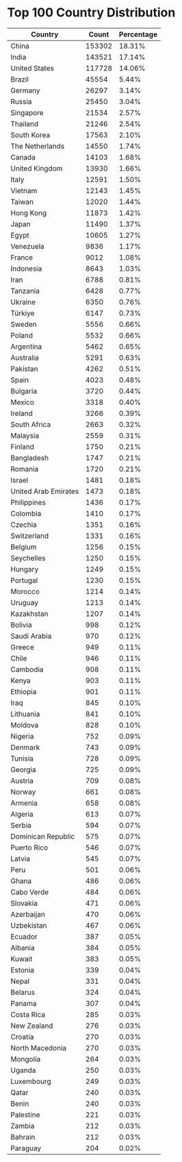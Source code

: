 # Top 100 Country Distribution
| Country | Count | Percentage |
|----|----|----|
| China | 153302 | 18.31% |
| India | 143521 | 17.14% |
| United States | 117728 | 14.06% |
| Brazil | 45554 | 5.44% |
| Germany | 26297 | 3.14% |
| Russia | 25450 | 3.04% |
| Singapore | 21534 | 2.57% |
| Thailand | 21246 | 2.54% |
| South Korea | 17563 | 2.10% |
| The Netherlands | 14550 | 1.74% |
| Canada | 14103 | 1.68% |
| United Kingdom | 13930 | 1.66% |
| Italy | 12591 | 1.50% |
| Vietnam | 12143 | 1.45% |
| Taiwan | 12020 | 1.44% |
| Hong Kong | 11873 | 1.42% |
| Japan | 11490 | 1.37% |
| Egypt | 10605 | 1.27% |
| Venezuela | 9836 | 1.17% |
| France | 9012 | 1.08% |
| Indonesia | 8643 | 1.03% |
| Iran | 6788 | 0.81% |
| Tanzania | 6428 | 0.77% |
| Ukraine | 6350 | 0.76% |
| Türkiye | 6147 | 0.73% |
| Sweden | 5556 | 0.66% |
| Poland | 5532 | 0.66% |
| Argentina | 5462 | 0.65% |
| Australia | 5291 | 0.63% |
| Pakistan | 4262 | 0.51% |
| Spain | 4023 | 0.48% |
| Bulgaria | 3720 | 0.44% |
| Mexico | 3318 | 0.40% |
| Ireland | 3266 | 0.39% |
| South Africa | 2663 | 0.32% |
| Malaysia | 2559 | 0.31% |
| Finland | 1750 | 0.21% |
| Bangladesh | 1747 | 0.21% |
| Romania | 1720 | 0.21% |
| Israel | 1481 | 0.18% |
| United Arab Emirates | 1473 | 0.18% |
| Philippines | 1436 | 0.17% |
| Colombia | 1410 | 0.17% |
| Czechia | 1351 | 0.16% |
| Switzerland | 1331 | 0.16% |
| Belgium | 1256 | 0.15% |
| Seychelles | 1250 | 0.15% |
| Hungary | 1249 | 0.15% |
| Portugal | 1230 | 0.15% |
| Morocco | 1214 | 0.14% |
| Uruguay | 1213 | 0.14% |
| Kazakhstan | 1207 | 0.14% |
| Bolivia | 998 | 0.12% |
| Saudi Arabia | 970 | 0.12% |
| Greece | 949 | 0.11% |
| Chile | 946 | 0.11% |
| Cambodia | 908 | 0.11% |
| Kenya | 903 | 0.11% |
| Ethiopia | 901 | 0.11% |
| Iraq | 845 | 0.10% |
| Lithuania | 841 | 0.10% |
| Moldova | 828 | 0.10% |
| Nigeria | 752 | 0.09% |
| Denmark | 743 | 0.09% |
| Tunisia | 728 | 0.09% |
| Georgia | 725 | 0.09% |
| Austria | 709 | 0.08% |
| Norway | 661 | 0.08% |
| Armenia | 658 | 0.08% |
| Algeria | 613 | 0.07% |
| Serbia | 594 | 0.07% |
| Dominican Republic | 575 | 0.07% |
| Puerto Rico | 546 | 0.07% |
| Latvia | 545 | 0.07% |
| Peru | 501 | 0.06% |
| Ghana | 486 | 0.06% |
| Cabo Verde | 484 | 0.06% |
| Slovakia | 471 | 0.06% |
| Azerbaijan | 470 | 0.06% |
| Uzbekistan | 467 | 0.06% |
| Ecuador | 387 | 0.05% |
| Albania | 384 | 0.05% |
| Kuwait | 383 | 0.05% |
| Estonia | 339 | 0.04% |
| Nepal | 331 | 0.04% |
| Belarus | 324 | 0.04% |
| Panama | 307 | 0.04% |
| Costa Rica | 285 | 0.03% |
| New Zealand | 276 | 0.03% |
| Croatia | 270 | 0.03% |
| North Macedonia | 270 | 0.03% |
| Mongolia | 264 | 0.03% |
| Uganda | 250 | 0.03% |
| Luxembourg | 249 | 0.03% |
| Qatar | 240 | 0.03% |
| Benin | 240 | 0.03% |
| Palestine | 221 | 0.03% |
| Zambia | 212 | 0.03% |
| Bahrain | 212 | 0.03% |
| Paraguay | 204 | 0.02% |
